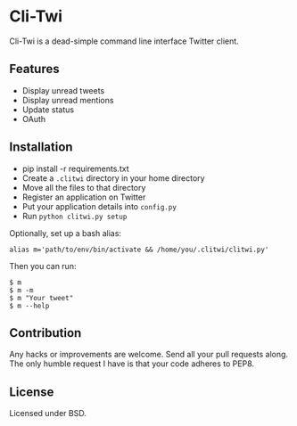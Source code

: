 Cli-Twi
=======

Cli-Twi is a dead-simple command line interface Twitter client.

Features
--------

* Display unread tweets
* Display unread mentions
* Update status
* OAuth

Installation
------------

* pip install -r requirements.txt
* Create a `.clitwi` directory in your home directory
* Move all the files to that directory
* Register an application on Twitter
* Put your application details into `config.py`
* Run `python clitwi.py setup`

Optionally, set up a bash alias:

    alias m='path/to/env/bin/activate && /home/you/.clitwi/clitwi.py'

Then you can run:

    $ m
    $ m -m
    $ m "Your tweet"
    $ m --help

Contribution
------------

Any hacks or improvements are welcome. Send all your pull requests along. The
only humble request I have is that your code adheres to PEP8.

License
-------

Licensed under BSD.
